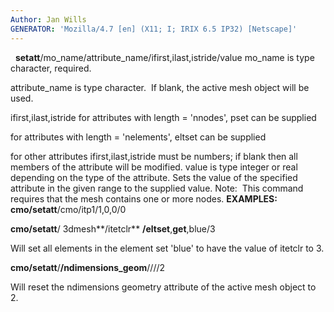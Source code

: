 ```yaml
---
Author: Jan Wills
GENERATOR: 'Mozilla/4.7 [en] (X11; I; IRIX 6.5 IP32) [Netscape]'
---
```


 
**setatt**/mo\_name/attribute\_name/ifirst,ilast,istride/value
mo\_name is type character, required.

attribute\_name is type character.  If blank, the active mesh object
will be used.

ifirst,ilast,istride
for attributes with length = 'nnodes', pset can be supplied

for attributes with length = 'nelements', eltset can be supplied

for other attributes ifirst,ilast,istride must be numbers; if blank then
all members of the attribute will be modified.
value is type integer or real depending on the type of the attribute.
Sets the value of the specified attribute in the given range to the
supplied value.
Note:  This command requires that the mesh contains one or more nodes.
**EXAMPLES:**
**cmo/setatt**/cmo/itp1/1,0,0/0

**cmo/setatt**/ 3dmesh**/itetclr** **/eltset**,**get**,blue/3

Will set all elements in the element set 'blue' to have the value of
itetclr to 3.

**cmo/setatt**/**/ndimensions\_geom**////2

Will reset the ndimensions geometry attribute of the active mesh object
to 2.
